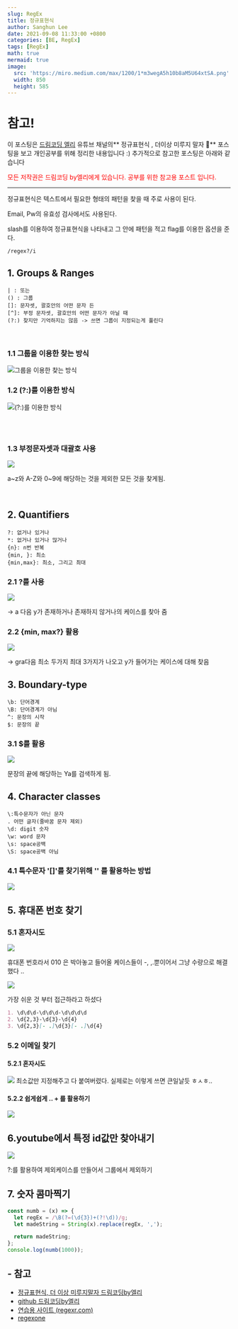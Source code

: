 ```yaml
---
slug: RegEx
title: 정규표현식
author: Sanghun Lee
date: 2021-09-08 11:33:00 +0800
categories: [BE, RegEx]
tags: [RegEx]
math: true
mermaid: true
image:
  src: 'https://miro.medium.com/max/1200/1*m3wegA5h10b8aM5U64xtSA.png'
  width: 850
  height: 585
---
```


# <span>참고!</span>

이 포스팅은 <a href ="https://www.youtube.com/watch?v=t3M6toIflyQ">드림코딩 엘리</a> 유튜브 채널의** 정규표현식 , 더이상 미루지 말자 🤩** 포스팅을 보고 개인공부를 위해 정리한 내용입니다 :)
추가적으로 참고한 포스팅은 아래와 같습니다

<span style="color:red">
모든 저작권은 드림코딩 by엘리에게 있습니다. 공부를 위한 참고용 포스트 입니다.
</span>

<hr>

정규표현식은 텍스트에서 필요한 형태의 패턴을 찾을 때 주로 사용이 된다.

Email, Pw의 유효성 검사에서도 사용된다.

slash를 이용하여 정규표현식을 나타내고 그 안에 패턴을 적고 flag를 이용한 옵션을 준다.

```regexp
/regex?/i
```

## 1. Groups & Ranges

```text
| : 또는
() : 그룹
[]: 문자셋, 괄호안의 어떤 문자 든
[^]: 부정 문자셋, 괄호안의 어떤 문자가 아닐 때
(?:) 찾지만 기억하지는 않음 -> 쓰면 그룹이 지정되는게 풀린다
```

<br>

### 1.1 그룹을 이용한 찾는 방식

![그룹을 이용한 찾는 방식](https://images.velog.io/images/cloudlee711/post/9a7e278d-62ec-4114-99df-af7d2064dd2a/%E1%84%89%E1%85%B3%E1%84%8F%E1%85%B3%E1%84%85%E1%85%B5%E1%86%AB%E1%84%89%E1%85%A3%E1%86%BA%202021-03-09%20%E1%84%8B%E1%85%A9%E1%84%8C%E1%85%A5%E1%86%AB%2011.07.08.png)

### 1.2 (?:)를 이용한 방식

![(?:)를 이용한 방식](https://images.velog.io/images/cloudlee711/post/a5c7ba88-46d6-4926-8845-3bb27be65150/%E1%84%89%E1%85%B3%E1%84%8F%E1%85%B3%E1%84%85%E1%85%B5%E1%86%AB%E1%84%89%E1%85%A3%E1%86%BA%202021-03-09%20%E1%84%8B%E1%85%A9%E1%84%8C%E1%85%A5%E1%86%AB%2011.08.35.png)

<br>

<br>

### 1.3 부정문자셋과 대괄호 사용

![](https://images.velog.io/images/cloudlee711/post/3dad87a6-b615-4ff2-ae6f-af0ec0b26bac/%E1%84%89%E1%85%B3%E1%84%8F%E1%85%B3%E1%84%85%E1%85%B5%E1%86%AB%E1%84%89%E1%85%A3%E1%86%BA%202021-03-09%20%E1%84%8B%E1%85%A9%E1%84%8C%E1%85%A5%E1%86%AB%2011.10.16.png)
<br>

a~z와 A-Z와 0~9에 해당하는 것을 제외한 모든 것을 찾게됨.

<br>

## 2. Quantifiers

```text
?: 없거나 있거나
*: 없거나 있거나 많거나
{n}: n번 반복
{min, }: 최소
{min,max}: 최소, 그리고 최대
```

### 2.1 ?를 사용

![](https://images.velog.io/images/cloudlee711/post/6b6c92a3-ce5d-4b6c-a53c-e358d0bd81e6/%E1%84%89%E1%85%B3%E1%84%8F%E1%85%B3%E1%84%85%E1%85%B5%E1%86%AB%E1%84%89%E1%85%A3%E1%86%BA%202021-03-09%20%E1%84%8B%E1%85%A9%E1%84%8C%E1%85%A5%E1%86%AB%2011.12.20.png)

-> a 다음 y가 존재하거나 존재하지 않거나의 케이스를 찾아 줌

### 2.2 {min, max?} 활용

![](https://images.velog.io/images/cloudlee711/post/57e1c299-9df7-4e2b-973c-74235a86fb04/%E1%84%89%E1%85%B3%E1%84%8F%E1%85%B3%E1%84%85%E1%85%B5%E1%86%AB%E1%84%89%E1%85%A3%E1%86%BA%202021-03-09%20%E1%84%8B%E1%85%A9%E1%84%8C%E1%85%A5%E1%86%AB%2011.13.42.png)

-> gra다음 최소 두가지 최대 3가지가 나오고 y가 들어가는 케이스에 대해 찾음

## 3. Boundary-type

```text
\b: 단어경계
\B: 단어경계가 아님
^: 문장의 시작
$: 문장의 끝
```

### 3.1 $를 활용

![](https://images.velog.io/images/cloudlee711/post/47206313-df78-4082-8f7b-15fd78b9c770/%E1%84%89%E1%85%B3%E1%84%8F%E1%85%B3%E1%84%85%E1%85%B5%E1%86%AB%E1%84%89%E1%85%A3%E1%86%BA%202021-03-09%20%E1%84%8B%E1%85%A9%E1%84%8C%E1%85%A5%E1%86%AB%2011.17.38.png)

문장의 끝에 해당하는 Ya를 검색하게 됨.

## 4. Character classes

```text
\:특수문자가 아닌 문자
. 어떤 글자(줄바꿈 문자 제외)
\d: digit 숫자
\w: word 문자
\s: space공백
\S: space공백 아님
```

### 4.1 특수문자 '[]'를 찾기위해 '\' 를 활용하는 방법

![](https://images.velog.io/images/cloudlee711/post/cb7fe835-8bce-446b-b008-6ef3e5c73a7c/%E1%84%89%E1%85%B3%E1%84%8F%E1%85%B3%E1%84%85%E1%85%B5%E1%86%AB%E1%84%89%E1%85%A3%E1%86%BA%202021-03-09%20%E1%84%8B%E1%85%A9%E1%84%8C%E1%85%A5%E1%86%AB%2011.20.40.png)

## 5. 휴대폰 번호 찾기

### 5.1 혼자시도

![](https://images.velog.io/images/cloudlee711/post/81098270-2056-43ac-b3a1-87b0b03aa07e/%E1%84%89%E1%85%B3%E1%84%8F%E1%85%B3%E1%84%85%E1%85%B5%E1%86%AB%E1%84%89%E1%85%A3%E1%86%BA%202021-03-09%20%E1%84%8B%E1%85%A9%E1%84%8C%E1%85%A5%E1%86%AB%2011.28.43.png)

휴대폰 번호라서 010 은 박아놓고 들어올 케이스들이 -, ,.뿐이어서 그냥 수량으로 해결했다 ..

![](https://images.velog.io/images/cloudlee711/post/0de228ca-6a5a-4d7e-8719-86fd093713c4/%E1%84%89%E1%85%B3%E1%84%8F%E1%85%B3%E1%84%85%E1%85%B5%E1%86%AB%E1%84%89%E1%85%A3%E1%86%BA%202021-03-09%20%E1%84%8B%E1%85%A9%E1%84%8C%E1%85%A5%E1%86%AB%2011.30.37.png)

가장 쉬운 것 부터 접근하라고 하셨다

>

```md
1. \d\d\d-\d\d\d-\d\d\d\d
2. \d{2,3}-\d{3}-\d{4}
3. \d{2,3}[- .]\d{3}[- .]\d{4}
```

### 5.2 이메일 찾기

#### 5.2.1 혼자시도

![](https://images.velog.io/images/cloudlee711/post/76781dec-3854-44cf-a327-0f7454fe2f07/%E1%84%89%E1%85%B3%E1%84%8F%E1%85%B3%E1%84%85%E1%85%B5%E1%86%AB%E1%84%89%E1%85%A3%E1%86%BA%202021-03-09%20%E1%84%8B%E1%85%A9%E1%84%8C%E1%85%A5%E1%86%AB%2011.42.32.png)
최소값만 지정해주고 다 붙여버렸다.
실제로는 이렇게 쓰면 큰일날듯 ㅎㅅㅎ..

#### 5.2.2 쉽게쉽게 .. + 를 활용하기

![](https://images.velog.io/images/cloudlee711/post/661556ad-077b-4ca0-934c-d30d9380a939/%E1%84%89%E1%85%B3%E1%84%8F%E1%85%B3%E1%84%85%E1%85%B5%E1%86%AB%E1%84%89%E1%85%A3%E1%86%BA%202021-03-09%20%E1%84%8B%E1%85%A9%E1%84%8C%E1%85%A5%E1%86%AB%2011.40.55.png)

## 6.youtube에서 특정 id값만 찾아내기

![](https://images.velog.io/images/cloudlee711/post/1f6cff56-dc57-49f8-83c5-21454f0fc041/%E1%84%89%E1%85%B3%E1%84%8F%E1%85%B3%E1%84%85%E1%85%B5%E1%86%AB%E1%84%89%E1%85%A3%E1%86%BA%202021-03-09%20%E1%84%8B%E1%85%A9%E1%84%8C%E1%85%A5%E1%86%AB%2011.54.30.png)

?:를 활용하여 제외케이스를 만들어서 그룹에서 제외하기

## 7. 숫자 콤마찍기

```javascript
const numb = (x) => {
  let regEx = /\B(?=(\d{3})+(?!\d))/g;
  let madeString = String(x).replace(regEx, ',');

  return madeString;
};
console.log(numb(1000));
```

>

>

## - 참고

- [정규표현식, 더 이상 미루지말자 드림코딩by엘리](https://www.youtube.com/watch?v=t3M6toIflyQ&t=358s)
- [github 드림코딩by엘리](https://github.com/dream-ellie/regex)
- [연습용 사이트 (regexr.com)](https://regexr.com/5ml92)
- [regexone](https://regexone.com/lesson/excluding_characters?)
